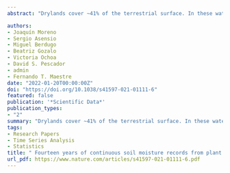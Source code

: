 ```yaml
---
abstract: "Drylands cover ~41% of the terrestrial surface. In these water-limited ecosystems, soil moisture contributes to multiple hydrological processes and is a crucial determinant of the activity and performance of above- and belowground organisms and of the ecosystem processes that rely on them. Thus, an accurate characterisation of the temporal dynamics of soil moisture is critical to improve our understanding of how dryland ecosystems function and are responding to ongoing climate change. Furthermore, it may help improve climatic forecasts and drought monitoring. Here we present the MOISCRUST dataset, a long-term (2006–2020) soil moisture dataset at a sub-daily resolution from five different microsites (vascular plants and biocrusts) in a Mediterranean semiarid dryland located in Central Spain. MOISCRUST is a unique dataset for improving our understanding on how both vascular plants and biocrusts determine soil water dynamics in drylands, and thus to better assess their hydrological impacts and responses to ongoing climate change."

authors:
- Joaquín Moreno
- Sergio Asensio
- Miguel Berdugo
- Beatriz Gozalo
- Victoria Ochoa
- David S. Pescador
- admin
- Fernando T. Maestre
date: "2022-01-20T00:00:00Z"
doi: "https://doi.org/10.1038/s41597-021-01111-6"
featured: false
publication: '*Scientific Data*'
publication_types:
- "2"
summary: "Drylands cover ~41% of the terrestrial surface. In these water-limited ecosystems, soil moisture contributes to multiple hydrological processes and is a crucial determinant of the activity and performance of above- and belowground organisms and of the ecosystem processes that rely on them. Thus, an accurate characterisation of the temporal dynamics of soil moisture is critical to improve our understanding of how dryland ecosystems function and are responding to ongoing climate change. Furthermore, it may help improve climatic forecasts and drought monitoring. Here we present the MOISCRUST dataset, a long-term (2006–2020) soil moisture dataset at a sub-daily resolution from five different microsites (vascular plants and biocrusts) in a Mediterranean semiarid dryland located in Central Spain. MOISCRUST is a unique dataset for improving our understanding on how both vascular plants and biocrusts determine soil water dynamics in drylands, and thus to better assess their hydrological impacts and responses to ongoing climate change."
tags:
- Research Papers
- Time Series Analysis
- Statistics
title: " Fourteen years of continuous soil moisture records from plant and biocrust-dominated microsites."
url_pdf: https://www.nature.com/articles/s41597-021-01111-6.pdf
---
```


